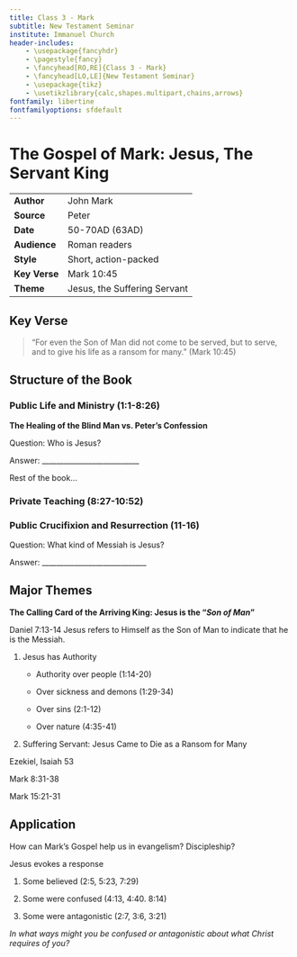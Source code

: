 ```yaml
---
title: Class 3 - Mark
subtitle: New Testament Seminar
institute: Immanuel Church
header-includes:
    - \usepackage{fancyhdr}
    - \pagestyle{fancy}
    - \fancyhead[RO,RE]{Class 3 - Mark}
    - \fancyhead[LO,LE]{New Testament Seminar}
    - \usepackage{tikz}
    - \usetikzlibrary{calc,shapes.multipart,chains,arrows}
fontfamily: libertine
fontfamilyoptions: sfdefault
---
```


# The Gospel of Mark: Jesus, The Servant King

|               |                              |
|---------------|------------------------------|
| __Author__    | John Mark                    |
| __Source__    | Peter                        |
| __Date__      | 50-70AD (63AD)               |
| __Audience__  | Roman readers                |
| __Style__     | Short, action-packed         |
| __Key Verse__ | Mark 10:45                   |
| __Theme__     | Jesus, the Suffering Servant |

## Key Verse

> “For even the Son of Man did not come to be served, but to serve, and to give his life as a ransom for many.” (Mark 10:45)

## Structure of the Book

### Public Life and Ministry (1:1-8:26)

__The Healing of the Blind Man vs. Peter’s Confession__

Question: Who is Jesus?

Answer: ___________________________

Rest of the book...

###	Private Teaching (8:27-10:52)

### Public Crucifixion and Resurrection (11-16)

Question: What kind of Messiah is Jesus?

Answer: _____________________________

## Major Themes

__The Calling Card of the Arriving King: Jesus is the “*Son of Man*”__

Daniel 7:13-14 Jesus refers to Himself as the Son of Man to indicate that he is the Messiah.  

1. Jesus has Authority

   - Authority over people (1:14-20)

   - Over sickness and demons (1:29-34)

   - Over sins (2:1-12)

   - Over nature (4:35-41)

2. Suffering Servant: Jesus Came to Die as a Ransom for Many

Ezekiel, Isaiah 53

Mark 8:31-38

Mark 15:21-31

## Application

How can Mark’s Gospel help us in evangelism?  Discipleship?

Jesus evokes a response

1. Some believed (2:5, 5:23, 7:29)

2. Some were confused (4:13, 4:40. 8:14)

3. Some were antagonistic (2:7, 3:6, 3:21)

_In what ways might you be confused or antagonistic about what Christ requires of you?_
